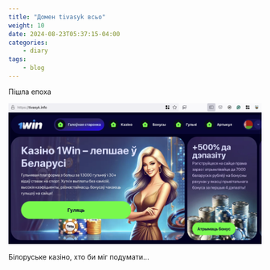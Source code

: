 ```yaml
---
title: "Домен tivasyk всьо"
weight: 10
date: 2024-08-23T05:37:15-04:00
categories:
    - diary
tags:
    - blog
---
```

Пішла епоха
<!--more-->
![скріншот казино](image.png)

Білоруське казіно, хто би міг подумати...
